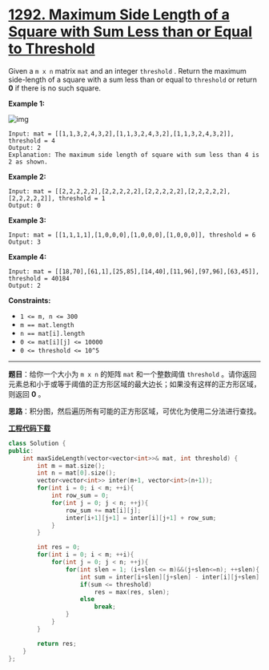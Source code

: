 # [1292. Maximum Side Length of a Square with Sum Less than or Equal to Threshold](https://leetcode.com/problems/maximum-side-length-of-a-square-with-sum-less-than-or-equal-to-threshold/)

Given a `m x n` matrix `mat` and an integer `threshold` . Return the maximum side-length of a square with a sum less than or equal to `threshold` or return **0** if there is no such square.

**Example 1:**

![img](https://assets.leetcode.com/uploads/2019/12/05/e1.png)

```
Input: mat = [[1,1,3,2,4,3,2],[1,1,3,2,4,3,2],[1,1,3,2,4,3,2]], threshold = 4
Output: 2
Explanation: The maximum side length of square with sum less than 4 is 2 as shown.
```

**Example 2:**

```
Input: mat = [[2,2,2,2,2],[2,2,2,2,2],[2,2,2,2,2],[2,2,2,2,2],[2,2,2,2,2]], threshold = 1
Output: 0
```

**Example 3:**

```
Input: mat = [[1,1,1,1],[1,0,0,0],[1,0,0,0],[1,0,0,0]], threshold = 6
Output: 3
```

**Example 4:**

```
Input: mat = [[18,70],[61,1],[25,85],[14,40],[11,96],[97,96],[63,45]], threshold = 40184
Output: 2
```

**Constraints:**

* `1 <= m, n <= 300`
* `m == mat.length`
* `n == mat[i].length`
* `0 <= mat[i][j] <= 10000`
* `0 <= threshold <= 10^5`

-----

**题目**：给你一个大小为 `m x n` 的矩阵 `mat` 和一个整数阈值 `threshold` 。请你返回元素总和小于或等于阈值的正方形区域的最大边长；如果没有这样的正方形区域，则返回 **0** 。

**思路**：积分图，然后遍历所有可能的正方形区域，可优化为使用二分法进行查找。

[**工程代码下载**](https://github.com/shenkh/leetcode)

```cpp
class Solution {
public:
    int maxSideLength(vector<vector<int>>& mat, int threshold) {
        int m = mat.size();
        int n = mat[0].size();
        vector<vector<int>> inter(m+1, vector<int>(n+1));
        for(int i = 0; i < m; ++i){
            int row_sum = 0;
            for(int j = 0; j < n; ++j){
                row_sum += mat[i][j];
                inter[i+1][j+1] = inter[i][j+1] + row_sum;
            }
        }

        int res = 0;
        for(int i = 0; i < m; ++i){
            for(int j = 0; j < n; ++j){
                for(int slen = 1; (i+slen <= m)&&(j+slen<=n); ++slen){
                    int sum = inter[i+slen][j+slen] - inter[i][j+slen] - inter[i+slen][j] + inter[i][j];
                    if(sum <= threshold)
                        res = max(res, slen);
                    else
                        break;
                }
            }
        }

        return res;
    }
};
```
